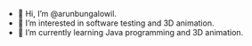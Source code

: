- 👋 Hi, I’m @arunbungalowil.
- 👀 I’m interested in software testing and 3D animation.
- 🌱 I’m currently learning Java programming and 3D animation.
